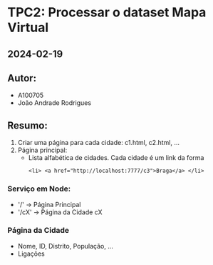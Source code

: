 # TPC2: Processar o dataset Mapa Virtual
## 2024-02-19

## Autor:
- A100705
- João Andrade Rodrigues

## Resumo:

1. Criar uma página para cada cidade: c1.html, c2.html, ...
2. Página principal:
    - Lista alfabética de cidades. Cada cidade é um link da forma
        ```code
        <li> <a href="http://localhost:7777/c3">Braga</a> </li>
        ```

### Serviço em Node:
- '/' -> Página Principal
- '/cX' -> Página da Cidade cX

### Página da Cidade
- Nome, ID, Distrito, População, ...
- Ligações